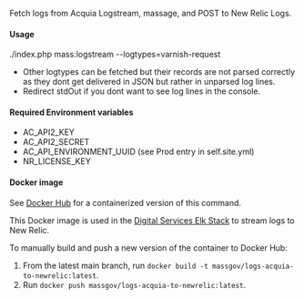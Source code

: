 Fetch logs from Acquia Logstream, massage, and POST to New Relic Logs.

#### Usage

./index.php mass:logstream --logtypes=varnish-request

- Other logtypes can be fetched but their records are not parsed correctly as they dont get delivered in JSON but rather in unparsed log lines.
- Redirect stdOut if you dont want to see log lines in the console.

#### Required Environment variables
- AC_API2_KEY
- AC_API2_SECRET
- AC_API_ENVIRONMENT_UUID (see Prod entry in self.site.yml)
- NR_LICENSE_KEY

#### Docker image
See [Docker Hub](https://hub.docker.com/repository/docker/massgov/logs-acquia-to-newrelic) for a containerized version of this command.

This Docker image is used in the [Digital Services Elk Stack](https://github.com/massgov/mds-elk) to stream logs to New Relic.

To manually build and push a new version of the container to Docker Hub:
1. From the latest main branch, run `docker build -t massgov/logs-acquia-to-newrelic:latest`.
2. Run `docker push massgov/logs-acquia-to-newrelic:latest`.
